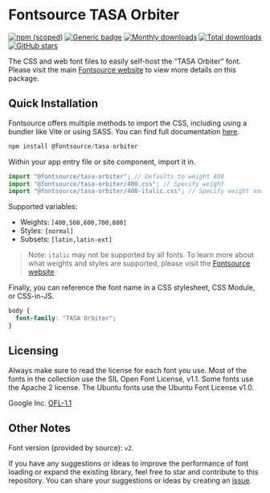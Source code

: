 # Fontsource TASA Orbiter

[![npm (scoped)](https://img.shields.io/npm/v/@fontsource/tasa-orbiter?color=brightgreen)](https://www.npmjs.com/package/@fontsource/tasa-orbiter) [![Generic badge](https://img.shields.io/badge/fontsource-passing-brightgreen)](https://github.com/fontsource/fontsource) [![Monthly downloads](https://badgen.net/npm/dm/@fontsource/tasa-orbiter)](https://github.com/fontsource/fontsource) [![Total downloads](https://badgen.net/npm/dt/@fontsource/tasa-orbiter)](https://github.com/fontsource/fontsource) [![GitHub stars](https://img.shields.io/github/stars/fontsource/fontsource.svg?style=social&label=Star)](https://github.com/fontsource/fontsource/stargazers)

The CSS and web font files to easily self-host the “TASA Orbiter” font. Please visit the main [Fontsource website](https://fontsource.org/fonts/tasa-orbiter) to view more details on this package.

## Quick Installation

Fontsource offers multiple methods to import the CSS, including using a bundler like Vite or using SASS. You can find full documentation [here](https://fontsource.org/docs/getting-started/introduction).

```javascript
npm install @fontsource/tasa-orbiter
```

Within your app entry file or site component, import it in.

```javascript
import "@fontsource/tasa-orbiter"; // Defaults to weight 400
import "@fontsource/tasa-orbiter/400.css"; // Specify weight
import "@fontsource/tasa-orbiter/400-italic.css"; // Specify weight and style
```

Supported variables:
- Weights: `[400,500,600,700,800]`
- Styles: `[normal]`
- Subsets: `[latin,latin-ext]`

> Note: `italic` may not be supported by all fonts. To learn more about what weights and styles are supported, please visit the [Fontsource website](https://fontsource.org/fonts/tasa-orbiter).

Finally, you can reference the font name in a CSS stylesheet, CSS Module, or CSS-in-JS.

```css
body {
  font-family: "TASA Orbiter";
}
```

## Licensing
Always make sure to read the license for each font you use. Most of the fonts in the collection use the SIL Open Font License, v1.1. Some fonts use the Apache 2 license. The Ubuntu fonts use the Ubuntu Font License v1.0.

Google Inc.
[OFL-1.1](http://scripts.sil.org/OFL)

## Other Notes
Font version (provided by source): `v2`.

If you have any suggestions or ideas to improve the performance of font loading or expand the existing library, feel free to star and contribute to this repository. You can share your suggestions or ideas by creating an [issue](https://github.com/fontsource/fontsource/issues).